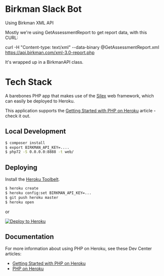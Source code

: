 # Birkman Slack Bot

Using Birkman XML API

Mostly we're using GetAssessmentReport to get report data, with this CURL:

curl -H "Content-type: text/xml" --data-binary @GetAssessmentReport.xml https://api.birkman.com/xml-3.0-report.php

It's wrapped up in a BirkmanAPI class.

# Tech Stack

A barebones PHP app that makes use of the [Silex](http://silex.sensiolabs.org/) web framework, which can easily be deployed to Heroku.

This application supports the [Getting Started with PHP on Heroku](https://devcenter.heroku.com/articles/getting-started-with-php) article - check it out.

## Local Development

```sh
$ composer install
$ export BIRKMAN_API_KEY=....
$ php72 -S 0.0.0.0:8888 -t web/
```

## Deploying

Install the [Heroku Toolbelt](https://toolbelt.heroku.com/).

```sh
$ heroku create
$ heroku config:set BIRKMAN_API_KEY=...
$ git push heroku master
$ heroku open
```

or

[![Deploy to Heroku](https://www.herokucdn.com/deploy/button.png)](https://heroku.com/deploy)

## Documentation

For more information about using PHP on Heroku, see these Dev Center articles:

- [Getting Started with PHP on Heroku](https://devcenter.heroku.com/articles/getting-started-with-php)
- [PHP on Heroku](https://devcenter.heroku.com/categories/php)
